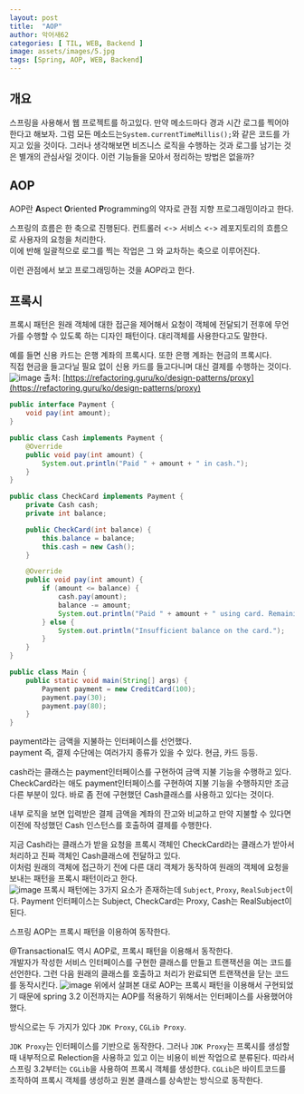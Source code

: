 ```yaml
---
layout: post
title:  "AOP"
author: 악어새62
categories: [ TIL, WEB, Backend ]
image: assets/images/5.jpg
tags: [Spring, AOP, WEB, Backend]
---
```

## 개요

스프링을 사용해서 웹 프로젝트를 하고있다. 만약 메소드마다 경과 시간 로그를 찍어야한다고 해보자. 그럼 모든 메소드는`System.currentTimeMillis();`와 같은 코드를 가지고 있을 것이다. 그러나 생각해보면 비즈니스 로직을 수행하는 것과 로그를 남기는 것은 별개의 관심사일 것이다. 이런 기능들을 모아서 정리하는 방법은 없을까?

## AOP

AOP란 **A**spect **O**riented **P**rogramming의 약자로 관점 지향 프로그래밍이라고 한다.

스프링의 흐름은 한 축으로 진행된다. 컨트롤러 <->  서비스 <-> 레포지토리의 흐름으로 사용자의 요청을 처리한다.  
이에 반해 일괄적으로 로그를 찍는 작업은 그 와 교차하는 축으로 이루어진다.

이런 관점에서 보고 프로그래밍하는 것을 AOP라고 한다.

## 프록시

프록시 패턴은 원래 객체에 대한 접근을 제어해서 요청이 객체에 전달되기 전후에 무언가를 수행할 수 있도록 하는 디자인 패턴이다.
대리객체를 사용한다고도 말한다.

예를 들면 신용 카드는 은행 계좌의 프록시다. 또한 은행 계좌는 현금의 프록시다.  
직접 현금을 들고다닐 필요 없이 신용 카드를 들고다니며 대신 결제를 수행하는 것이다.
![image](https://github.com/user-attachments/assets/16f41000-13e1-49db-8f17-845267eb16e6)
출처: [https://refactoring.guru/ko/design-patterns/proxy](https://refactoring.guru/ko/design-patterns/proxy)

```java
public interface Payment {
    void pay(int amount);
}

public class Cash implements Payment {
    @Override
    public void pay(int amount) {
        System.out.println("Paid " + amount + " in cash.");
    }
}

public class CheckCard implements Payment {
    private Cash cash;
    private int balance;

    public CheckCard(int balance) {
        this.balance = balance;
        this.cash = new Cash();
    }

    @Override
    public void pay(int amount) {
        if (amount <= balance) {
            cash.pay(amount);
            balance -= amount;
            System.out.println("Paid " + amount + " using card. Remaining balance: " + balance);
        } else {
            System.out.println("Insufficient balance on the card.");
        }
    }
}

public class Main {
    public static void main(String[] args) {
        Payment payment = new CreditCard(100);
        payment.pay(30);
        payment.pay(80);
    }
}
```
payment라는 금액을 지불하는 인터페이스를 선언했다.  
payment 즉, 결제 수단에는 여러가지 종류가 있을 수 있다. 현금, 카드 등등.

cash라는 클래스는 payment인터페이스를 구현하여 금액 지불 기능을 수행하고 있다.  
CheckCard라는 애도 payment인터페이스를 구현하여 지불 기능을 수행하지만 조금 다른 부분이 있다. 바로 좀 전에 구현했던 Cash클래스를 사용하고 있다는 것이다.

내부 로직을 보면 입력받은 결제 금액을 계좌의 잔고와 비교하고 만약 지불할 수 있다면 이전에 작성했던 Cash 인스턴스를 호출하여 결제를 수행한다.

지금 Cash라는 클래스가 받을 요청을 프록시 객체인 CheckCard라는 클래스가 받아서 처리하고 진짜 객체인 Cash클래스에 전달하고 있다.  
이처럼 원래의 객체에 접근하기 전에 다른 대리 객체가 동작하여 원래의 객체에 요청을 보내는 패턴을 프록시 패턴이라고 한다.  
![image](https://github.com/user-attachments/assets/e21bb419-5a6f-412c-b5a9-159fa05a0998)
프록시 패턴에는 3가지 요소가 존재하는데 `Subject`, `Proxy`, `RealSubject`이다. Payment 인터페이스는 Subject, CheckCard는 Proxy, Cash는 RealSubject이 된다.

스프링 AOP는 프록시 패턴을 이용하여 동작한다.

@Transactional도 역시 AOP로, 프록시 패턴을 이용해서 동작한다.  
개발자가 작성한 서비스 인터페이스를 구현한 클래스를 만들고 트랜잭션을 여는 코드를 선언한다. 그런 다음 원래의 클래스를 호출하고 처리가 완료되면 트랜잭션을 닫는 코드를 동작시킨다.
 ![image](https://github.com/user-attachments/assets/f84e8ffd-1732-4a3e-be30-076d2b9fb25e)
위에서 살펴본 대로 AOP는 프록시 패턴을 이용해서 구현되었기 때문에 spring 3.2 이전까지는 AOP를 적용하기 위해서는 인터페이스를 사용했어야했다.

방식으로는 두 가지가 있다 `JDK Proxy`, `CGLib Proxy`.

`JDK Proxy`는 인터페이스를 기반으로 동작한다. 그러나 `JDK Proxy`는 프록시를 생성할 때 내부적으로 Relection을 사용하고 있고 이는 비용이 비싼 작업으로 분류된다. 따라서 스프링 3.2부터는 `CGLib`을 사용하여 프록시 객체를 생성한다. `CGLib`은 바이트코드를 조작하여 프록시 객체를 생성하고 원본 클래스를 상속받는 방식으로 동작한다. 